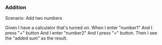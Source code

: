 ### Addition

Scenario: Add two numbers

Given I have a calculator that's turned on.
When I enter "number1" And I press "+" button
And I enter "number2" And I press "=" button.
Then I see the "added sum" as the result.
